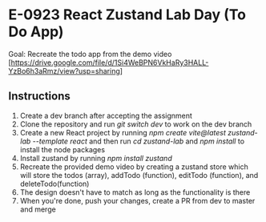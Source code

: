 # E-0923 React Zustand Lab Day (To Do App)

Goal: Recreate the todo app from the demo video [https://drive.google.com/file/d/1Si4WeBPN6VkHaRy3HALL-YzBo6h3aRmz/view?usp=sharing]

## Instructions

1. Create a dev branch after accepting the assignment
2. Clone the repository and run *git switch dev* to work on the dev branch
3. Create a new React project by running *npm create vite@latest zustand-lab --template react* and then run *cd zustand-lab* and *npm install* to install the node packages
4. Install zustand by running *npm install zustand*
5. Recreate the provided demo video by creating a zustand store which will store the todos (array), addTodo (function), editTodo (function), and deleteTodo(function)
6. The design doesn't have to match as long as the functionality is there
7. When you're done, push your changes, create a PR from dev to master and merge
